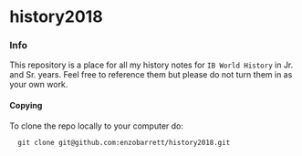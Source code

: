 # history2018
### Info

This repository is a place for all my history notes for `IB World History` in Jr. and Sr. years. Feel free to reference them but please do not turn them in as your own work. 

#### Copying 

To clone the repo locally to your computer do:
```
  git clone git@github.com:enzobarrett/history2018.git
```

